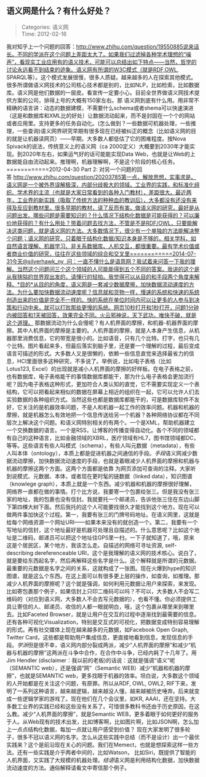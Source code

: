 语义网是什么？有什么好处？
---
    
> Categories: 语义网  
> Time: 2012-02-16
    
我对知乎上一个问题的回答：http://www.zhihu.com/question/19550885说来话长。不同的学派在这个问题上差距太大了。如果我们过滤掉各种学术理想的“噪声”，看现实工业应用有的语义技术，可能可以总结出如下特点——当然，哲学的讨论永远看不到结束的迹象。语义网有所谓的W3C模式（就是RDF,OWL, SPARQL等）。这个模式发展很慢，很多人质疑。越来越多的人在探索其他模式。很多所谓做语义网技术的公司核心技术都是别的，比如NLP，比如检索，比如数据库。语义网是他们数据的一层皮。看宣传一定要小心。目前全世界做语义网技术提供方案的公司，排得上号的大概有150家左右。那 语义网到底有什么用。用非常不精确的语言讲：动态的数据建模，不需要什么schema或者shema可以快速演进（这是和数据库和XML比的好处）让数据流动起来，而不是封固在一个个的网站或者应用里。支持更多的任务自动化。(怎么做到？一些数据可机器处理，一些推理，一些查询)语义网界研究早期有很多现在已经被纠正的概念（比如语义网的目的就是让机器读网页）——早期，大多数人都低估了它的困难程度。按Nova Spivack的说法，传统意义上的语义网（ca 2000定义）大概要到2030年才能实现。到2020年左右，如果运气好的话可能能实现Data Web，也就是让Web的上数据能自由流动起来。推理啊，机器理解啊，不是这个阶段的核心任务。============2012-04-30 Part 2: 对另一个问题的回答 http://www.zhihu.com/question/20203785第一点，解放思想，实事求是。语义网是一个被外界误解极深，内部分歧极大的领域。工业界的实践，和标准化组织、学术界的主流（也就是大家日常看到的各种入门教材），差距很大。最近两年，工业界的新实践（吸取了传统方法的种种血的教训后），大多都没有还没有来得及反应到教材里。很多早期的教材，读了反而有害。做语义网的研究，最好是从问题出发。哪些问题是需要知识的？什么情况下结构化数据是可能获得的？可以廉价地获得的？有什么用处？带着问题去找方法，不管是不是RDF/OWL，只要能解决这类问题，就是语义网的方法。大多数情况下，很少有一个单独的方法能解决整个问题；语义网的研究，只着眼于结构化数据/知识本身是不够的，相关学科，如自然语言理解、机器学习、非关系数据库、人机交互，都很重要。最有学术价值或者商业价值的研究，往往在这些领域的综合和交叉里============2014-07-31今天@silverhawk_ny  问：一直不懂什么是语意网？我试着来问答一下我的理解。当然这个问题问三个这个领域的人可能能得到五个不同的答案。我讲的这个是从我狭隘的世界观出发的，请懂行的轻拍。我觉得可以从目的和手段两个角度来解释。*目的*从目的的角度，语义网是一套减少数据摩擦，加快数据流动速度的方法。为什么要加快数据流动速度呢？信息就和货物一样，慢速的系统和快速的系统创造出来的价值是完全不一样的。快的系统在单位时间内可以让更多的人参与到决策和行动中来，就可以打败那些更慢的系统。网页10秒打开和1秒打开，问题1分钟内被回答和1天被回答，效果完全不同。火云邪神说，天下武功，唯快不破，就是这个道理。     那数据流动为什么会慢呢？有人机界面的摩擦，和机器-机器界面的摩擦。其中人机界面的摩擦是主要的。人机界面的摩擦，就是人本身产生信息，从机器那里消费信息，它的带宽是很小的。比如语音，只有几个比特。打字，也只有几个比特。图片看起来多，但最后落实到脑子里，还是要一个理解的过程，最后变成语言可描述的形式。大多数人又是很懒的，依赖一些信息直觉来选择最省力的信息，HCI里面很多这种研究，不多说了。举例说，比如电子表格（比如Lotus123, Excel）的出现就是减小人机界面的摩擦的好样板。在电子表格之前，也有数据库，电子表格能干的事情数据库都能干，那为什么电子表格会更加流行呢？因为电子表格这种形式，更加符合人类认知的直觉，它不需要实现定义一个表结构，它可以把看起来相似的数据在屏幕上相近的组织在一起，它可以允许人们去实验数据的各种组织方式。当然这些也都是数据库都能干的，可是数据库软件不友好，它关注的是机器效率问题，不是人和机器一起工作的效率问题。机器和机器的摩擦，就是机器怎么有效地把一个信息传送给另一个机器？各种网络协议都在不同层次上解决这个问题。和语义网特别相关的有两个。一个是XML，帮助机器建立一个交换数据的语言。一个是RSS，让博客的传播变得自动化。各个不同的领域都有自己的这种语言，比如金融领域的XBRL，医疗领域有HL7，图书馆领域都DC，等等。这些语言有些人叫模式（schema），有些人叫元数据（metadata），有些人叫本体（ontology），本质上都是促进机器之间通信的手段。*手段*语义网减少数据流动摩擦，加快数据流动速度的手段，也就是着眼减少人机界面的摩擦和机器与机器的摩擦这两个方面。这两个方面都是依靠 为网页添加可查询的注释。大家听到说模式、元数据、本体，或者现在更时髦的链数据（linked data），知识图谱（knowlege graph），本质上就是一个东西。减少机器和机器的摩擦很好理解，网络界一直都在做的事情。打个比方说，我要寄一个包裹给张三。但是我没有张三家的地址，我的包裹也没有信封。我就要托一个邮递员，告诉他张三住在东边山脚下第四棵大树下面。然后我托的这个人可能要找很久才能找到这个地方。现在可以做两件事加快这个过程。第一，我要有张三的门牌号码地址。在语义网里，这就是给每个网络资源一个网址URI——如果本来没有的就创造一个。第二，我要有一个写地址的信封，这个地址最好是机器可处理且自描述的。什么意思呢？比如这个地址是二维码，邮递员可以把这个地址往GPS里一扫，一下子就知道了，哦，原来这是个居民区，某个地方，我该怎么走。自描述的网络可寻址资源, self-describing dereferenceable URI，这个是我理解的语义网的技术核心。说白了，就是要给东西起名字，然后再解释这些名字是什么。这个解释就是所谓的元数据。最重要的元数据是名字之间的关系，这就构成了一张图。现在火爆到hype的知识图谱，就是这么个东西。在这上面可以有很多更上层的操作，如查询，如推理。那减少人机界面的摩擦呢？这个就是强调，如何利用元数据让用户来探索，来发现。比如寄包裹那个例子，如果信封上只印二维码可以吗？不可以，大多数人不会写二维码的（对应到语义网，大多数人不会去写元数据的），也看不懂。你必须提供工具让寄信的人、邮递员、收信的人都一眼就明白，哦，这个包裹从哪里来到哪里去。比如Faceted Browser，就是让用户在交互的过程中逐渐找到最需要的信息。还有各种可视化Visualization，特别是交互式的可视化，把数据变成特别容易理解的形式。再有社交媒体上现在越来越多的元数据，如Facebook Open Graph, Twitter Card，这些都是帮助用户集成信息，更直接地看到信息，发现信息的手段。*学派*但是很不幸，语义网内部分裂成两派，减少“人机界面的摩擦”和减少“机器与机器的摩擦”这两派在斗争中合作，在合作中斗争，已经内耗了十几年了。用Jim Hendler (disclaimer：我以前的老板)的话说：这就是强调“语义”呢（SEMANTIC web），还是强调“网”（Semantic WEB）减少“机器和机器的摩擦”，也就是SEMANTIC web，更多找眼于机器的效率。坦白说，大多数这个领域的人开始都是在关注这个问题，有原罪。所以从RDF, OWL, OWL2, RIF下来，发明了一系列这种语言，越来越逻辑，越来越没人懂，越来越被历史唾弃。后来就变成一些逻辑学家的游戏了。现在他们在几个会议里，如KR, AAAI，还在坚持。大多数工业界的实践已经和这些没有关系了。可惜很多教科书还由于历史原因，在这么教。减少“人机界面的摩擦”，就是Semantic WEB，更多着眼于如何更好的服务于人。从Web现有的技术出发，比如博客啊，比如图片啊，比如JSON啊，怎么加上一点点结构化数据，每加一点就让用户感受到价值？ 现在大家发明了很多轮子，很多不冠以语义网的名字。怎么从这些实践中总结（而不是设计）出一个最优实践来？这个是前沿现在关心的问题。我们在Memect，也就是想探索这样一些方法。还有一些实践是介乎两者中间的，比如Watson， 比如Siri，既提供了智能的人机界面，又实践了大规模的机器处理。*结语*语义网是利用结构化数据，加快数据流动速度的方法。通俗解释请看文中寄信那个例子。      
    